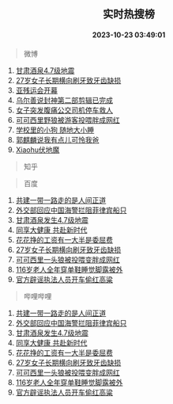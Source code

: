 <div align="center"><h2>实时热搜榜</h2><h4>2023-10-23 03:49:01</h4></div>

> 微博  

1. [甘肃酒泉4.7级地震](https://s.weibo.com/weibo?q=%23%E7%94%98%E8%82%83%E9%85%92%E6%B3%894.7%E7%BA%A7%E5%9C%B0%E9%9C%87%23&t=31&band_rank=1&Refer=top)<br />
2. [27岁女子长期横向刷牙致牙齿缺损](https://s.weibo.com/weibo?q=%2327%E5%B2%81%E5%A5%B3%E5%AD%90%E9%95%BF%E6%9C%9F%E6%A8%AA%E5%90%91%E5%88%B7%E7%89%99%E8%87%B4%E7%89%99%E9%BD%BF%E7%BC%BA%E6%8D%9F%23&t=31&band_rank=2&Refer=top)<br />
3. [亚残运会开幕](https://s.weibo.com/weibo?q=%23%E4%BA%9A%E6%AE%8B%E8%BF%90%E4%BC%9A%E5%BC%80%E5%B9%95%23&t=31&band_rank=3&Refer=top)<br />
4. [乌尔善说封神第二部剪辑已完成](https://s.weibo.com/weibo?q=%23%E4%B9%8C%E5%B0%94%E5%96%84%E8%AF%B4%E5%B0%81%E7%A5%9E%E7%AC%AC%E4%BA%8C%E9%83%A8%E5%89%AA%E8%BE%91%E5%B7%B2%E5%AE%8C%E6%88%90%23&t=31&band_rank=4&Refer=top)<br />
5. [女子突发腹痛公交司机停车救人](https://s.weibo.com/weibo?q=%23%E5%A5%B3%E5%AD%90%E7%AA%81%E5%8F%91%E8%85%B9%E7%97%9B%E5%85%AC%E4%BA%A4%E5%8F%B8%E6%9C%BA%E5%81%9C%E8%BD%A6%E6%95%91%E4%BA%BA%23&t=31&band_rank=5&Refer=top)<br />
6. [可可西里野狼被游客投喂胖成网红](https://s.weibo.com/weibo?q=%23%E5%8F%AF%E5%8F%AF%E8%A5%BF%E9%87%8C%E9%87%8E%E7%8B%BC%E8%A2%AB%E6%B8%B8%E5%AE%A2%E6%8A%95%E5%96%82%E8%83%96%E6%88%90%E7%BD%91%E7%BA%A2%23&t=31&band_rank=6&Refer=top)<br />
7. [学校里的小狗 随地大小睡](https://s.weibo.com/weibo?q=%E5%AD%A6%E6%A0%A1%E9%87%8C%E7%9A%84%E5%B0%8F%E7%8B%97%20%E9%9A%8F%E5%9C%B0%E5%A4%A7%E5%B0%8F%E7%9D%A1&t=31&band_rank=7&Refer=top)<br />
8. [郭麒麟说我有点儿可怜我爸](https://s.weibo.com/weibo?q=%23%E9%83%AD%E9%BA%92%E9%BA%9F%E8%AF%B4%E6%88%91%E6%9C%89%E7%82%B9%E5%84%BF%E5%8F%AF%E6%80%9C%E6%88%91%E7%88%B8%23&t=31&band_rank=8&Refer=top)<br />
9. [Xiaohu伏地魔](https://s.weibo.com/weibo?q=%23Xiaohu%E4%BC%8F%E5%9C%B0%E9%AD%94%23&t=31&band_rank=9&Refer=top)<br />

> 知乎  


> 百度  

1. [共建一带一路走的是人间正道](https://www.baidu.com/s?wd=%E5%85%B1%E5%BB%BA%E4%B8%80%E5%B8%A6%E4%B8%80%E8%B7%AF%E8%B5%B0%E7%9A%84%E6%98%AF%E4%BA%BA%E9%97%B4%E6%AD%A3%E9%81%93&sa=fyb_news&rsv_dl=fyb_news)<br />
2. [外交部回应中国海警拦阻菲律宾船只](https://www.baidu.com/s?wd=%E5%A4%96%E4%BA%A4%E9%83%A8%E5%9B%9E%E5%BA%94%E4%B8%AD%E5%9B%BD%E6%B5%B7%E8%AD%A6%E6%8B%A6%E9%98%BB%E8%8F%B2%E5%BE%8B%E5%AE%BE%E8%88%B9%E5%8F%AA&sa=fyb_news&rsv_dl=fyb_news)<br />
3. [甘肃酒泉发生4.7级地震](https://www.baidu.com/s?wd=%E7%94%98%E8%82%83%E9%85%92%E6%B3%89%E5%8F%91%E7%94%9F4.7%E7%BA%A7%E5%9C%B0%E9%9C%87&sa=fyb_news&rsv_dl=fyb_news)<br />
4. [同享大健康 共赴新时代](https://www.baidu.com/s?wd=%E5%90%8C%E4%BA%AB%E5%A4%A7%E5%81%A5%E5%BA%B7+%E5%85%B1%E8%B5%B4%E6%96%B0%E6%97%B6%E4%BB%A3&sa=fyb_news&rsv_dl=fyb_news)<br />
5. [花花挣的工资有一大半是委屈费](https://www.baidu.com/s?wd=%E8%8A%B1%E8%8A%B1%E6%8C%A3%E7%9A%84%E5%B7%A5%E8%B5%84%E6%9C%89%E4%B8%80%E5%A4%A7%E5%8D%8A%E6%98%AF%E5%A7%94%E5%B1%88%E8%B4%B9&sa=fyb_news&rsv_dl=fyb_news)<br />
6. [27岁女子长期横向刷牙致牙齿缺损](https://www.baidu.com/s?wd=27%E5%B2%81%E5%A5%B3%E5%AD%90%E9%95%BF%E6%9C%9F%E6%A8%AA%E5%90%91%E5%88%B7%E7%89%99%E8%87%B4%E7%89%99%E9%BD%BF%E7%BC%BA%E6%8D%9F&sa=fyb_news&rsv_dl=fyb_news)<br />
7. [可可西里一头狼被投喂变胖成网红](https://www.baidu.com/s?wd=%E5%8F%AF%E5%8F%AF%E8%A5%BF%E9%87%8C%E4%B8%80%E5%A4%B4%E7%8B%BC%E8%A2%AB%E6%8A%95%E5%96%82%E5%8F%98%E8%83%96%E6%88%90%E7%BD%91%E7%BA%A2&sa=fyb_news&rsv_dl=fyb_news)<br />
8. [116岁老人全年穿单鞋睡觉脚露被外](https://www.baidu.com/s?wd=116%E5%B2%81%E8%80%81%E4%BA%BA%E5%85%A8%E5%B9%B4%E7%A9%BF%E5%8D%95%E9%9E%8B%E7%9D%A1%E8%A7%89%E8%84%9A%E9%9C%B2%E8%A2%AB%E5%A4%96&sa=fyb_news&rsv_dl=fyb_news)<br />
9. [官方辟谣执法人员开车偷红高粱](https://www.baidu.com/s?wd=%E5%AE%98%E6%96%B9%E8%BE%9F%E8%B0%A3%E6%89%A7%E6%B3%95%E4%BA%BA%E5%91%98%E5%BC%80%E8%BD%A6%E5%81%B7%E7%BA%A2%E9%AB%98%E7%B2%B1&sa=fyb_news&rsv_dl=fyb_news)<br />

> 哔哩哔哩  

1. [共建一带一路走的是人间正道](https://www.baidu.com/s?wd=%E5%85%B1%E5%BB%BA%E4%B8%80%E5%B8%A6%E4%B8%80%E8%B7%AF%E8%B5%B0%E7%9A%84%E6%98%AF%E4%BA%BA%E9%97%B4%E6%AD%A3%E9%81%93&sa=fyb_news&rsv_dl=fyb_news)<br />
2. [外交部回应中国海警拦阻菲律宾船只](https://www.baidu.com/s?wd=%E5%A4%96%E4%BA%A4%E9%83%A8%E5%9B%9E%E5%BA%94%E4%B8%AD%E5%9B%BD%E6%B5%B7%E8%AD%A6%E6%8B%A6%E9%98%BB%E8%8F%B2%E5%BE%8B%E5%AE%BE%E8%88%B9%E5%8F%AA&sa=fyb_news&rsv_dl=fyb_news)<br />
3. [甘肃酒泉发生4.7级地震](https://www.baidu.com/s?wd=%E7%94%98%E8%82%83%E9%85%92%E6%B3%89%E5%8F%91%E7%94%9F4.7%E7%BA%A7%E5%9C%B0%E9%9C%87&sa=fyb_news&rsv_dl=fyb_news)<br />
4. [同享大健康 共赴新时代](https://www.baidu.com/s?wd=%E5%90%8C%E4%BA%AB%E5%A4%A7%E5%81%A5%E5%BA%B7+%E5%85%B1%E8%B5%B4%E6%96%B0%E6%97%B6%E4%BB%A3&sa=fyb_news&rsv_dl=fyb_news)<br />
5. [花花挣的工资有一大半是委屈费](https://www.baidu.com/s?wd=%E8%8A%B1%E8%8A%B1%E6%8C%A3%E7%9A%84%E5%B7%A5%E8%B5%84%E6%9C%89%E4%B8%80%E5%A4%A7%E5%8D%8A%E6%98%AF%E5%A7%94%E5%B1%88%E8%B4%B9&sa=fyb_news&rsv_dl=fyb_news)<br />
6. [27岁女子长期横向刷牙致牙齿缺损](https://www.baidu.com/s?wd=27%E5%B2%81%E5%A5%B3%E5%AD%90%E9%95%BF%E6%9C%9F%E6%A8%AA%E5%90%91%E5%88%B7%E7%89%99%E8%87%B4%E7%89%99%E9%BD%BF%E7%BC%BA%E6%8D%9F&sa=fyb_news&rsv_dl=fyb_news)<br />
7. [可可西里一头狼被投喂变胖成网红](https://www.baidu.com/s?wd=%E5%8F%AF%E5%8F%AF%E8%A5%BF%E9%87%8C%E4%B8%80%E5%A4%B4%E7%8B%BC%E8%A2%AB%E6%8A%95%E5%96%82%E5%8F%98%E8%83%96%E6%88%90%E7%BD%91%E7%BA%A2&sa=fyb_news&rsv_dl=fyb_news)<br />
8. [116岁老人全年穿单鞋睡觉脚露被外](https://www.baidu.com/s?wd=116%E5%B2%81%E8%80%81%E4%BA%BA%E5%85%A8%E5%B9%B4%E7%A9%BF%E5%8D%95%E9%9E%8B%E7%9D%A1%E8%A7%89%E8%84%9A%E9%9C%B2%E8%A2%AB%E5%A4%96&sa=fyb_news&rsv_dl=fyb_news)<br />
9. [官方辟谣执法人员开车偷红高粱](https://www.baidu.com/s?wd=%E5%AE%98%E6%96%B9%E8%BE%9F%E8%B0%A3%E6%89%A7%E6%B3%95%E4%BA%BA%E5%91%98%E5%BC%80%E8%BD%A6%E5%81%B7%E7%BA%A2%E9%AB%98%E7%B2%B1&sa=fyb_news&rsv_dl=fyb_news)<br />
